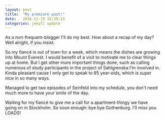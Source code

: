 ```yaml
---
layout: post
title:  "My premiere post!"
date:   2016-11-15 15:35:13
categories: jekyll update
---
```

As a non-frequent-blogger I'll do my best. How about a recap of my day? Well alright, if you insist.

So my fiancé is out of town for a week, which means the dishes are growing into Mount Everest. I would benefit of a visit
to motivate me to clear things up at home. But I get other more important things done, such as calling numerous of study
participants in the project of Sahlgrenska I'm involved in. Kinda pleasant cause I only get to speak to 85 year-olds, which
is super nice in so many ways.

Managed to get two episodes of Seinfeld into my schedule, you don't need much more to have your smile of the day.

Waiting for my fiancé to give me a call for a apartment-thingy we have going on in Stockholm. So soon enough: bye bye Gothenburg.
I'll miss you LOADS!

